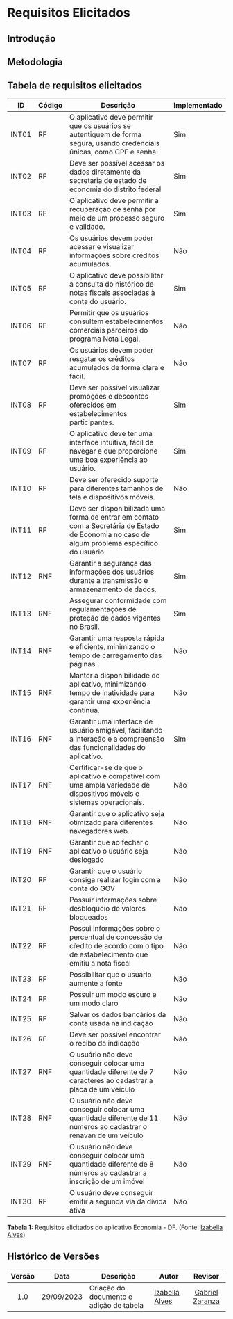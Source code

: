 # Requisitos Elicitados
## Introdução
## Metodologia
## Tabela de requisitos elicitados

| ID   | Código | Descrição                                                                                      | Implementado |
|------|--------|------------------------------------------------------------------------------------------------|--------------|
| INT01| RF     | O aplicativo deve permitir que os usuários se autentiquem de forma segura, usando credenciais únicas, como CPF e senha. |   Sim        |
| INT02| RF     | Deve ser possível acessar os dados diretamente da secretaria de estado de economia do distrito federal | Sim         |
| INT03| RF     | O aplicativo deve permitir a recuperação de senha por meio de um processo seguro e validado.  |     Sim      |
| INT04| RF     | Os usuários devem poder acessar e visualizar informações sobre créditos acumulados.           |      Não     |
| INT05| RF     | O aplicativo deve possibilitar a consulta do histórico de notas fiscais associadas à conta do usuário. |    Sim      |
| INT06| RF     | Permitir que os usuários consultem estabelecimentos comerciais parceiros do programa Nota Legal. |     Não      |
| INT07| RF     | Os usuários devem poder resgatar os créditos acumulados de forma clara e fácil.               |    Não       |
| INT08| RF     | Deve ser possível visualizar promoções e descontos oferecidos em estabelecimentos participantes. |      Sim     |
| INT09| RF     | O aplicativo deve ter uma interface intuitiva, fácil de navegar e que proporcione uma boa experiência ao usuário. |    Sim       |
| INT10| RF     | Deve ser oferecido suporte para diferentes tamanhos de tela e dispositivos móveis.           |     Não      |
| INT11| RF    | Deve ser disponibilizada uma forma de entrar em contato com a Secretária de Estado de Economia no caso de algum problema específico do usuário                 |  Sim        |
| INT12| RNF    | Garantir a segurança das informações dos usuários durante a transmissão e armazenamento de dados. |     Sim      |
| INT13| RNF    | Assegurar conformidade com regulamentações de proteção de dados vigentes no Brasil.          |     Sim      |
| INT14| RNF    | Garantir uma resposta rápida e eficiente, minimizando o tempo de carregamento das páginas.   |    Não      |
| INT15| RNF    | Manter a disponibilidade do aplicativo, minimizando tempo de inatividade para garantir uma experiência contínua. |     Não      |
| INT16| RNF    | Garantir uma interface de usuário amigável, facilitando a interação e a compreensão das funcionalidades do aplicativo. |      Sim     |
| INT17| RNF    | Certificar-se de que o aplicativo é compatível com uma ampla variedade de dispositivos móveis e sistemas operacionais. |      Não     |
| INT18| RNF    | Garantir que o aplicativo seja otimizado para diferentes navegadores web.                   |     Não      |
| INT19| RNF    | Garantir que ao fechar o aplicativo o usuário seja deslogado                  |     Não      |
| INT20| RF  | Garantir que o usuário consiga realizar login com a conta do GOV                  |     Não      |
| INT21| RF  | Possuir informações sobre desbloqueio de valores bloqueados                  |     Não      |
| INT22| RF  | Possui informações sobre o percentual de concessão de cŕedito de acordo com o tipo de estabelecimento que emitiu a nota fiscal                  |     Não      |
| INT23| RF  | Possibilitar que o usuário aumente a fonte                 |Não |  
| INT24| RF  | Possuir um modo escuro e um modo claro                |Não | 
| INT25| RF  | Salvar os dados bancários da conta usada na indicação                 |Não | 
| INT26| RF  | Deve ser possível encontrar o recibo da indicação                 |Não | 
| INT27| RNF  | O usuário não deve conseguir colocar uma quantidade diferente de 7 caracteres ao cadastrar a placa de um veículo                |Não | 
| INT28| RNF  | O usuário não deve conseguir colocar uma quantidade diferente de 11 números ao cadastrar o renavan de um veículo           |Não | 
|INT29| RNF  | O usuário não deve conseguir colocar uma quantidade diferente de 8 números ao cadastrar a inscrição de um imóvel          |Não | 
|INT30| RF  | O usuário deve conseguir emitir a segunda via da dívida ativa         |Não | 


**Tabela 1:** Requisitos elicitados do aplicativo Economia - DF. (Fonte: [Izabella Alves](https://github.com/izabellaalves))


## Histórico de Versões
|Versão|Data|Descrição|Autor|Revisor|
|:----:|----|---------|-----|:-------:|
|1.0|29/09/2023|Criação do documento e adição de tabela|[Izabella Alves](https://github.com/izabellaalves)|[Gabriel Zaranza](https://github.com/gzaranza)|



